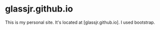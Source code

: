 # glassjr.github.io
This is my personal site. It's located at [glassjr.github.io].
I used bootstrap.
